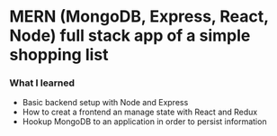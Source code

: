 # MERN (MongoDB, Express, React, Node) full stack app of a simple shopping list
### What I learned
 - Basic backend setup with Node and Express
 - How to creat a frontend an manage state with React and Redux
 - Hookup MongoDB to an application in order to persist information
